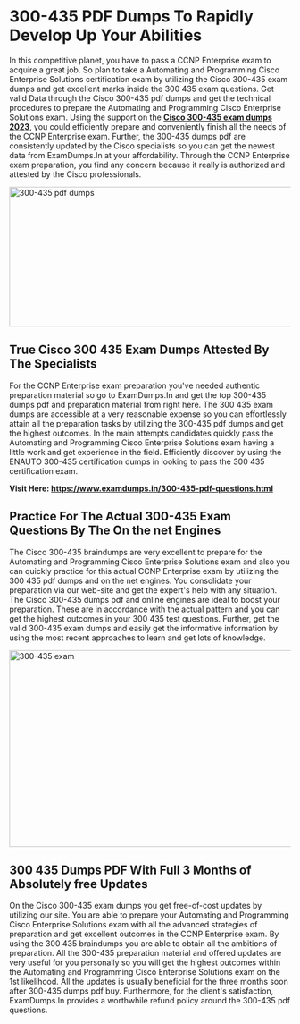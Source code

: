 <h1><strong>300-435 PDF Dumps To Rapidly Develop Up Your Abilities</strong></h1>
<p>In this competitive planet, you have to pass a CCNP Enterprise exam to acquire a great job. So plan to take a Automating and Programming Cisco Enterprise Solutions certification exam by utilizing the Cisco 300-435 exam dumps and get excellent marks inside the 300 435 exam questions. Get valid Data through the Cisco 300-435 pdf dumps and get the technical procedures to prepare the Automating and Programming Cisco Enterprise Solutions exam. Using the support on the <strong><a href="https://www.examdumps.in/300-435-pdf-questions.html">Cisco 300-435 exam dumps 2023</a></strong>, you could efficiently prepare and conveniently finish all the needs of the CCNP Enterprise exam. Further, the 300-435 dumps pdf are consistently updated by the Cisco specialists so you can get the newest data from ExamDumps.In at your affordability. Through the CCNP Enterprise exam preparation, you find any concern because it really is authorized and attested by the Cisco professionals.</p>
<p><img src="https://i.ibb.co/zxJwW90/Copy-of-Online-Classes-Twitter-header-post-Made-with-Poster-My-Wall-1.png" alt="300-435 pdf dumps" width="750" height="250" /></p>
<h2><strong>True Cisco 300 435 Exam Dumps Attested By The Specialists</strong></h2>
<p>For the CCNP Enterprise exam preparation you've needed authentic preparation material so go to ExamDumps.In and get the top 300-435 dumps pdf and preparation material from right here. The 300 435 exam dumps are accessible at a very reasonable expense so you can effortlessly attain all the preparation tasks by utilizing the 300-435 pdf dumps and get the highest outcomes. In the main attempts candidates quickly pass the Automating and Programming Cisco Enterprise Solutions exam having a little work and get experience in the field. Efficiently discover by using the ENAUTO 300-435 certification dumps in looking to pass the 300 435 certification exam.</p>
<p><strong>Visit Here:&nbsp;<a href="https://www.examdumps.in/300-435-pdf-questions.html">https://www.examdumps.in/300-435-pdf-questions.html</a></strong></p>
<h2><strong>Practice For The Actual 300-435 Exam Questions By The On the net Engines</strong></h2>
<p>The Cisco 300-435 braindumps are very excellent to prepare for the Automating and Programming Cisco Enterprise Solutions exam and also you can quickly practice for this actual CCNP Enterprise exam by utilizing the 300 435 pdf dumps and on the net engines. You consolidate your preparation via our web-site and get the expert's help with any situation. The Cisco 300-435 dumps pdf and online engines are ideal to boost your preparation. These are in accordance with the actual pattern and you can get the highest outcomes in your 300 435 test questions. Further, get the valid 300-435 exam dumps and easily get the informative information by using the most recent approaches to learn and get lots of knowledge.</p>
<p><a href="https://www.examdumps.in/300-435-pdf-questions.html"><img src="https://i.ibb.co/QkNtdwY/Copy-of-Zoom-Online-Classes-Facebook-Share-Po-Made-with-Poster-My-Wall-1.jpg" alt="300-435 exam" width="670" height="352" /></a></p>
<h2><strong>300 435 Dumps PDF With Full 3 Months of Absolutely free Updates</strong></h2>
<p>On the Cisco 300-435 exam dumps you get free-of-cost updates by utilizing our site. You are able to prepare your Automating and Programming Cisco Enterprise Solutions exam with all the advanced strategies of preparation and get excellent outcomes in the CCNP Enterprise exam. By using the 300 435 braindumps you are able to obtain all the ambitions of preparation. All the 300-435 preparation material and offered updates are very useful for you personally so you will get the highest outcomes within the Automating and Programming Cisco Enterprise Solutions exam on the 1st likelihood. All the updates is usually beneficial for the three months soon after 300-435 dumps pdf buy. Furthermore, for the client's satisfaction, ExamDumps.In provides a worthwhile refund policy around the 300-435 pdf questions.</p>
